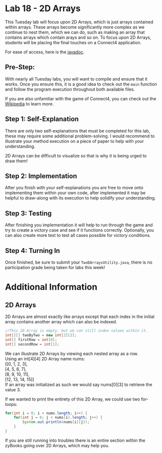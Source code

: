 # Lab 18 - 2D Arrays
This Tuesday lab will focus upon 2D Arrays, which is just arrays contained within arrays. These arrays become significantly more complex as we continue to nest them, which we can do, such as making an array that contains arrays which contain arays and so on. To focus upon 2D Arrays, students will be placing the final touches on a Connect4 application.

For ease of access, here is the [javadoc](https://csu-compsci-cs163-4.github.io/Lab182DArrays/package-summary.html).

## Pre-Step:
With nearly all Tuesday labs, you will want to compile and ensure that it works. Once you ensure this, it is a good idea to check out the `main` function and follow the program execution throughout both available files.

If you are also unfamiliar with the game of Connect4, you can check out the [Wikipedia](https://en.wikipedia.org/wiki/Connect_Four) to learn more.

## Step 1: Self-Explanation
There are only two self-explanations that must be completed for this lab, these may require some additional problem-solving. I would recommend to illustrate your method execution on a piece of paper to help with your understanding. 

2D Arrays can be difficult to visualize so that is why it is being urged to draw them!

## Step 2: Implementation
After you finish with your self-explanations you are free to move onto implementing them within your own code, after implemented it may be helpful to draw-along with its execution to help solidify your understanding.

## Step 3: Testing
After finishing you implementation it will help to run through the game and try to create a victory case and see if it functions correctly. Optionally, you can also create more test to test all cases possible for victory conditions.

## Step 4: Turning In
Once finished, be sure to submit your `TwoDArraysUtility.java`, there is no participation grade being taken for labs this week!

# Additional Information
## 2D Arrays
2D Arrays are almost exactly like arrays except that each index in the initial array contains another array which can also be indexed.
``` java
//This 2D Array is empty, but we can still index values within it.
int[][] twoByTwo = new int[2][2];
int[] firstRow = int[0];
int[] secondRow = int[1];
```
 
We can illustrate 2D Arrays by viewing each nested array as a row. \
Using an int[4][4] 2D Array name nums: \
[[0, 1, 2, 3],\
[4, 5, 6, 7],\
[8, 9, 10, 11],\
[12, 13, 14, 15]] \
If an array was initialized as such we would say nums[0][3] to retrieve the value 3.

If we wanted to print the entirety of this 2D Array, we could use two for-loops:
``` java
for(int i = 0; i < nums.length; i++) {
    for(int j = 0; j < nums[i].length; j++) {
        System.out.println(nums[i][j]);
    }
}
```

If you are still running into troubles there is an entire section within the zyBooks going over 2D Arrays, which may help you.
